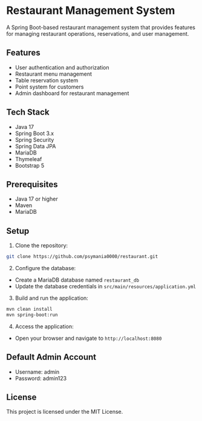 # Restaurant Management System

A Spring Boot-based restaurant management system that provides features for managing restaurant operations, reservations, and user management.

## Features

* User authentication and authorization
* Restaurant menu management
* Table reservation system
* Point system for customers
* Admin dashboard for restaurant management

## Tech Stack

* Java 17
* Spring Boot 3.x
* Spring Security
* Spring Data JPA
* MariaDB
* Thymeleaf
* Bootstrap 5

## Prerequisites

* Java 17 or higher
* Maven
* MariaDB

## Setup

1. Clone the repository:
```bash
git clone https://github.com/psymania0000/restaurant.git
```

2. Configure the database:
* Create a MariaDB database named `restaurant_db`
* Update the database credentials in `src/main/resources/application.yml`

3. Build and run the application:
```bash
mvn clean install
mvn spring-boot:run
```

4. Access the application:
* Open your browser and navigate to `http://localhost:8080`

## Default Admin Account

* Username: admin
* Password: admin123

## License

This project is licensed under the MIT License. 